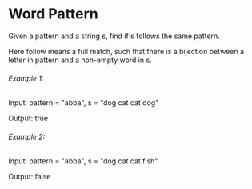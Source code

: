# Word Pattern

Given a pattern and a string s, find if s follows the same pattern.

Here follow means a full match, such that there is a bijection between a letter in pattern and a non-empty word in s.

###### Example 1:

Input: pattern = "abba", s = "dog cat cat dog"

Output: true

###### Example 2:

Input: pattern = "abba", s = "dog cat cat fish"

Output: false